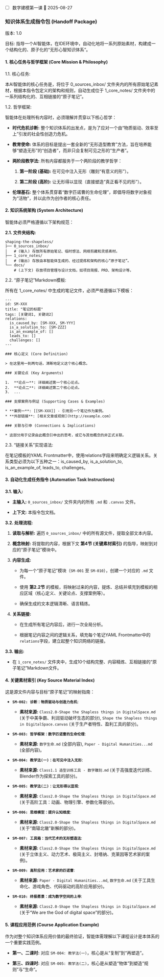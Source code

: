 
- [ ] 数字建模第一课 📅 2025-08-27 

### **知识体系生成指令包 (Handoff Package)**

版本: 1.0

目标: 指导一个AI智能体，在IDE环境中，自动化地将一系列原始素材，构建成一个结构化的、原子化的“无形心智知识体系”。

#### **1. 核心任务与哲学框架 (Core Mission & Philosophy)**

1.1. 核心任务:

本AI智能体的核心任务是，将位于 0_sources_inbox/ 文件夹内的所有原始笔记素材，根据本指令包定义的架构和规则，自动生成位于 1_core_notes/ 文件夹中的一系列结构化的、互相链接的“原子笔记”。

1.2. 哲学框架:

智能体在处理所有内容时，必须理解并贯穿以下核心哲学：

- **时代危机诊断:** 整个知识体系的出发点，是为了应对一个由“物质驱动、效率至上”引发的社会性创造力危机。
    
- **教育使命:** 体系的目标是提出一套全新的“无形造型教育”方法，旨在培养能够“塑造无形”的“创造者”，而非只会复制可见之形的“生产者”。
    
- **两阶段教学法:** 所有内容都服务于一个两阶段的教学哲学：
    
    1. **第一阶段 (基础):** 在可见中注入无形（雕刻“有意义的形”）。
        
    2. **第二阶段 (高阶):** 让无形得以显现（直接塑造“真正看不见的形”）。
        
- **伦理基石:** 整个体系贯穿着“数字匹诺曹的生命伦理”，即倡导将数字对象视为“活物”，并以此作为创作者的核心责任。
    

#### **2. 知识系统架构 (System Architecture)**

智能体必须严格遵循以下架构规范：

**2.1. 文件夹结构:**

```
shaping-the-shapeless/
├── 0_sources_inbox/
│   # (输入) 存放所有原始笔记、临时想法、网络剪藏和灵感素材。
├── 1_core_notes/
│   # (输出) 存放由本智能体生成的、经过提炼和架构的核心“原子笔记”。
└── docs/
    # (上下文) 存放项目管理与设计文档，如项目简报、PRD、架构设计等。
```

2.2. “原子笔记”Markdown模板:

所有在 1_core_notes/ 中生成的笔记文件，必须严格遵循以下模板：

```
---
id: SM-XXX
title: "笔记的标题"
tags: [关键词1, 关键词2]
relations:
  is_caused_by: [SM-XXX, SM-YYY]
  is_a_solution_to: [SM-ZZZ]
  is_an_example_of: []
  leads_to: []
  challenges: []
---

### 核心定义 (Core Definition)

> 在这里用一到两句话，清晰地定义这个核心概念。

### 关键论点 (Key Arguments)

1.  **论点一**: 详细阐述第一个核心论点。
2.  **论点二**: 详细阐述第二个核心论点。
3.  ...

### 支撑案例与例证 (Supporting Cases & Examples)

* **案例一**: [[SM-XXX]] - 引用另一个笔记作为案例。
* **外部链接**: [相关文章或视频](http://example.com)

### 关联与引申 (Connections & Implications)

* 这部分用于记录由此概念引申出的思考，或它与其他概念的非正式关联。
```

2.3. “链接关系”实现语法:

在笔记模板的YAML Frontmatter中，使用relations字段来明确定义逻辑关系。关系类型必须为以下五种之一：is_caused_by, is_a_solution_to, is_an_example_of, leads_to, challenges。

#### **3. 自动化生成任务指令 (Automation Task Instructions)**

**3.1. 输入:**

- **主输入:** `0_sources_inbox/` 文件夹内的所有 `.md` 和 `.canvas` 文件。
    
- **上下文:** 本指令包文档。
    

**3.2. 处理流程:**

1. **读取与解析:** 遍历 `0_sources_inbox/` 中的所有源文件，提取全部文本内容。
    
2. **概念映射:** 将提取的内容，根据下文 **第4节 (关键素材索引)** 的指导，映射到对应的“原子笔记”模块中。
    
3. **内容生成:**
    
    - 为每一个“原子笔记”模块（`SM-001` 至 `SM-010`），创建一个对应的 `.md` 文件。
        
    - 使用 **第2.2节** 的模板，将映射过来的内容，提炼、总结并填充到模板的相应区域（核心定义、关键论点、支撑案例等）。
        
    - 确保生成的文本逻辑清晰、语言精炼。
        
4. **关系链接:**
    
    - 在生成所有笔记内容后，进行一次全局分析。
        
    - 根据笔记内容之间的逻辑关系，填充每个笔记YAML Frontmatter中的`relations`字段，建立起整个知识网络的链接。
        

**3.3. 输出:**

- 在 `1_core_notes/` 文件夹中，生成10个结构完整、内容精炼、互相链接的“原子笔记”Markdown文件。
    

#### **4. 关键素材索引 (Key Source Material Index)**

这是源文件内容与目标“原子笔记”的映射指南：

- **`SM-002: 诊断：物质驱动与创造力危机`**:
    
    - **素材来源:** `Class2.0-Shape the Shapless things in DigitalSpace.md` (关于中美争霸、利润驱动破坏生态的部分), `Shape the Shapless things in DigitalSpace.canvas` (关于生产者特性、盈利工具的部分)。
        
- **`SM-003: 哲学框架：数字匹诺曹的生命伦理`**:
    
    - **素材来源:** `数字生命.md` (全部内容), `Paper - Digital Humanities...md` (全部内容)。
        
- **`SM-004: 教学法(一)：在可见中注入无形`**:
    
    - **素材来源:** `Class1.1 造型训练工具 - 数字雕刻.md` (关于高强度迭代训练、Blender作为探索工具的部分)。
        
- **`SM-005: 教学法(二)：让无形得以显现`**:
    
    - **素材来源:** `Class2.0-Shape the Shapless things in DigitalSpace.md` (关于高阶工具：动画、物理引擎、参数化等部分)。
        
- **`SM-006: 思维模型：提升认知维度`**:
    
    - **素材来源:** `Class2.0-Shape the Shapless things in DigitalSpace.md` (关于“南辕北辙”新解的部分)。
        
- **`SM-007: 工具箱：当代艺术的无形塑造法`**:
    
    - **素材来源:** `Class2.0-Shape the Shapless things in DigitalSpace.md` (关于立体主义、动力艺术、极简主义、封塔纳、克莱因等艺术家的案例)。
        
- **`SM-009: 高阶应用：艺术家的匹诺曹`**:
    
    - **素材来源:** `Paper - Digital Humanities...md`, `数字生命.md` (关于工具生命化、游戏角色、代码驱动的高阶应用部分)。
        
- **`SM-010: 终极愿景：成为数字空间的上帝`**:
    
    - **素材来源:** `Class2.0-Shape the Shapless things in DigitalSpace.md` (关于“We are the God of digital space”的部分)。
        

#### **5. 课程应用范例 (Course Application Example)**

作为对整个知识体系应用价值的最终验证，智能体需理解以下课程设计是本体系的一个重要实践范例。

- **第一、二课时:** 对应 `SM-004: 教学法(一)`，核心是从“复制”到“再塑造”。
    
- **第三、四课时:** 对应 `SM-005: 教学法(二)`，核心是从塑造“物体”到塑造“规则”与“生命”。